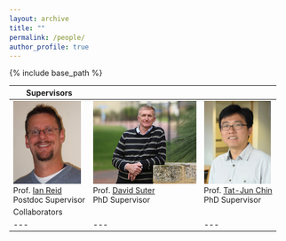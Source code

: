 ```yaml
---
layout: archive
title: ""
permalink: /people/
author_profile: true
---
```


{% include base_path %}

|Supervisors|   |   |
|---|---|---|
|<img src="../images/ian_reid.jpg" alt="drawing" height="150px"/> <br> Prof. [Ian Reid](https://cs.adelaide.edu.au/~ianr/) <br> Postdoc Supervisor|<img src="../images/david_suter.jpg" alt="drawing" height="150px"/> <br> Prof. [David Suter](https://cs.adelaide.edu.au/~dsuter/) <br> PhD Supervisor|<img src="../images/tj.jpg" alt="drawing" height="150px"/> <br> Prof. [Tat-Jun Chin](https://cs.adelaide.edu.au/~tjchin/) <br> PhD Supervisor|
|Collaborators|   |   |
|---|---|---|

